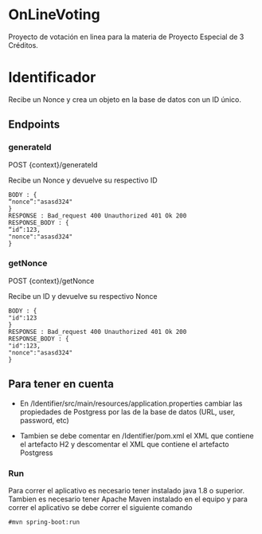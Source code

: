 ﻿# OnLineVoting


Proyecto de votación en linea para la materia de Proyecto Especial de 3 Créditos.


# Identificador

Recibe un Nonce y crea un objeto en la base de datos con un ID único.

## Endpoints

### generateId

POST {context}/generateId

Recibe un Nonce y devuelve su respectivo ID



```HEADERS: Content-Type = application/json
BODY : {
“nonce”:"asasd324" 
}
RESPONSE : Bad_request 400 Unauthorized 401 Ok 200
RESPONSE_BODY : {
“id”:123,
"nonce":"asasd324" 
}

```


### getNonce

POST {context}/getNonce

Recibe un ID y devuelve su respectivo Nonce



```HEADERS: Content-Type = application/json
BODY : {
"id":123
}
RESPONSE : Bad_request 400 Unauthorized 401 Ok 200
RESPONSE_BODY : {
"id":123,
"nonce":"asasd324" 
}

```


## Para tener en cuenta

- En /Identifier/src/main/resources/application.properties cambiar las propiedades de Postgress por las de la base de datos (URL, user, password, etc)

- Tambien se debe comentar en /Identifier/pom.xml el XML que contiene el artefacto H2 y descomentar el XML que contiene el artefacto Postgress

### Run

Para correr el aplicativo es necesario tener instalado java 1.8 o superior. 
Tambien es necesario tener Apache Maven instalado en el equipo y para correr el aplicativo se debe correr el siguiente comando

``` #mvn spring-boot:run ```
